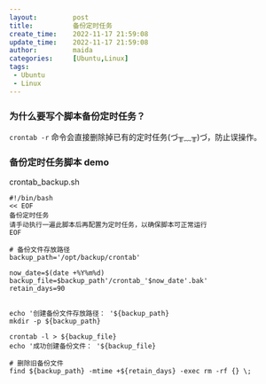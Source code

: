 ```yaml
---
layout:         post
title:          备份定时任务
create_time:    2022-11-17 21:59:08
update_time:    2022-11-17 21:59:08
author:         maida
categories:     [Ubuntu,Linux]
tags:
 - Ubuntu
 - Linux
---
```


### 为什么要写个脚本备份定时任务？
`crontab -r` 命令会直接删除掉已有的定时任务(づ╥﹏╥)づ，防止误操作。

### 备份定时任务脚本 demo
crontab_backup.sh

```shell
#!/bin/bash
<< EOF
备份定时任务
请手动执行一遍此脚本后再配置为定时任务，以确保脚本可正常运行
EOF

# 备份文件存放路径
backup_path='/opt/backup/crontab'

now_date=$(date +%Y%m%d)
backup_file=$backup_path'/crontab_'$now_date'.bak'
retain_days=90


echo '创建备份文件存放路径： '${backup_path}
mkdir -p ${backup_path}

crontab -l > ${backup_file}
echo '成功创建备份文件： '${backup_file}

# 删除旧备份文件
find ${backup_path} -mtime +${retain_days} -exec rm -rf {} \;
```
